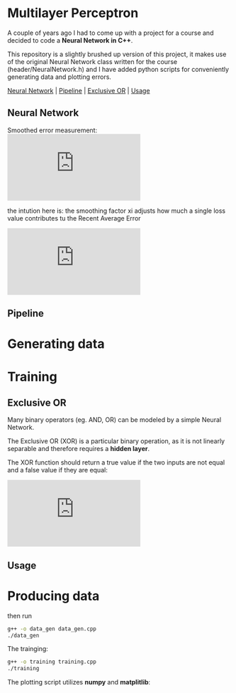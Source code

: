 
# Multilayer Perceptron

A couple of years ago I had to come up with a project for a course and decided to code a **Neural Network in C++**.

This repository is a slightly brushed up version of this project, it makes use of the original Neural Network class written for the course (header/NeuralNetwork.h) and I have added python scripts for conveniently generating data and plotting errors.

[Neural Network](#NeuralNetwork) | [Pipeline](#Pipeline) | [Exclusive OR](#ExclusiveOR) | [Usage](#Usage)

## Neural Network



Smoothed error measurement:
![equ](https://latex.codecogs.com/gif.latex?%5Cmathrm%7BRAE%7D%20%5Clongrightarrow%20%5Cfrac%7B%5Cxi%5Ccdot%20%5Cmathrm%7BRAE%7D%20&plus;%20%5Cmathrm%7Bloss%7D%7D%7B1&plus;%5Cxi%7D)

the intution here is: the smoothing factor xi adjusts how much a single loss value contributes tu the Recent Average Error

![equ](https://latex.codecogs.com/gif.latex?%5Cmathrm%7BRAE%7D%20%5Clongrightarrow%20%5Cmathrm%7BRAE%7D%20&plus;%20%5Cmathrm%7Bloss%7D/%5Cxi%5Cquad%20%28%5Cmathrm%7Bapproximately%7D%29)





## Pipeline

# Generating data
# Training


## Exclusive OR

Many binary operators (eg. AND, OR) can be modeled by a simple Neural Network. 

The Exclusive OR (XOR) is a particular binary operation, as it is not linearly separable and therefore requires a **hidden layer**.

The XOR function should return a true value if the two inputs are not equal and a false value if they are equal:

![equ](https://latex.codecogs.com/gif.latex?%5Cbegin%7Btabular%7D%7Bc%7Cc%7Cc%7D%5Chline%20Input%201%20%26Input%202%20%26Output%20%5C%5C%20%5Chline%5Chline%200%20%260%20%260%20%5C%5C%20%5Chline%200%20%261%20%261%20%5C%5C%20%5Chline%201%20%260%20%261%20%5C%5C%20%5Chline%201%20%261%20%260%20%5C%5C%20%5Chline%20%5Cend%7Btabular%7D)



## Usage

# Producing data




then run
```bash
g++ -o data_gen data_gen.cpp
./data_gen
```
<!-- other options
-- path: the path, default is 'data/'
-- ext: extension of output files, default is '.dat'
 -->
The trainging:
```bash
g++ -o training training.cpp
./training
```



The plotting script utilizes **numpy** and **matplitlib**:






